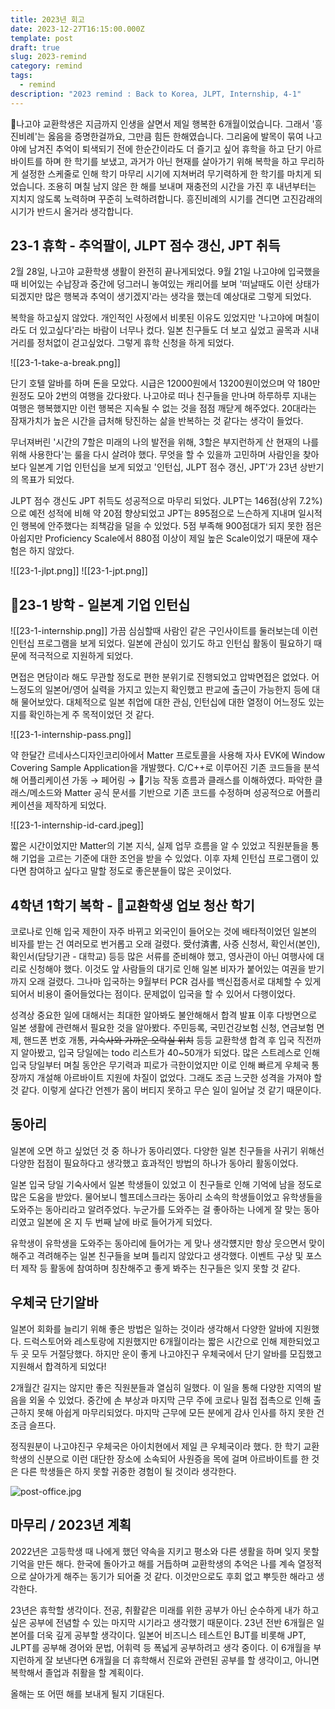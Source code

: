 ```yaml
---
title: 2023년 회고
date: 2023-12-27T16:15:00.000Z
template: post
draft: true
slug: 2023-remind
category: remind
tags:
  - remind
description: "2023 remind : Back to Korea, JLPT, Internship, 4-1"
---
```


나고야 교환학생은 지금까지 인생을 살면서 제일 행복한 6개월이었습니다. 그래서 '흥진비례'는 옳음을 증명한걸까요, 그만큼 힘든 한해였습니다. 그리움에 발목이 묶여 나고야에 남겨진 추억이 퇴색되기 전에 한순간이라도 더 즐기고 싶어 휴학을 하고 단기 아르바이트를 하며 한 학기를 보냈고, 과거가 아닌 현재를 살아가기 위해 복학을 하고 무리하게 설정한 스케줄로 인해 학기 마무리 시기에 지쳐버려 무기력하게 한 학기를 마치게 되었습니다. 조용히 며칠 남지 않은 한 해를 보내며 재충전의 시간을 가진 후 내년부터는 지치지 않도록 노력하며 꾸준히 노력하려합니다. 흥진비례의 시기를 견디면 고진감래의 시기가 반드시 올거라 생각합니다.

## 23-1 휴학 - 추억팔이, JLPT 점수 갱신, JPT 취득
2월 28일, 나고야 교환학생 생활이 완전히 끝나게되었다. 9월 21일 나고야에 입국했을때 비어있는 수납장과 중간에 덩그러니 놓여있는 캐리어를 보며 '떠날때도 이런 상태가 되겠지만 많은 행복과 추억이 생기겠지'라는 생각을 했는데 예상대로 그렇게 되었다.

복학을 하고싶지 않았다. 개인적인 사정에서 비롯된 이유도 있었지만 '나고야에 며칠이라도 더 있고싶다'라는 바람이 너무나 컸다. 일본 친구들도 더 보고 싶었고 골목과 시내 거리를 정처없이 걷고싶었다. 그렇게 휴학 신청을 하게 되었다.

![[23-1-take-a-break.png]]

단기 호텔 알바를 하며 돈을 모았다. 시급은 12000원에서 13200원이었으며 약 180만원정도 모아 2번의 여행을 갔다왔다. 나고야로 떠나 친구들을 만나며 하루하루 지내는 여행은 행복했지만 이런 행복은 지속될 수 없는 것을 점점 깨닫게 해주었다. 20대라는 잠재가치가 높은 시간을 급처해 탕진하는 삶을 반복하는 것 같다는 생각이 들었다.

무너져버린 '시간의 7할은 미래의 나의 발전을 위해, 3할은 부지런하게 산 현재의 나를 위해 사용한다'는 룰을 다시 살려야 했다. 무엇을 할 수 있을까 고민하며 사람인을 찾아보다 일본계 기업 인턴십을 보게 되었고 '인턴십, JLPT 점수 갱신, JPT'가 23년 상반기의 목표가 되었다.

JLPT 점수 갱신도 JPT 취득도 성공적으로 마무리 되었다. JLPT는 146점(상위 7.2%)으로 예전 성적에 비해 약 20점 향상되었고 JPT는 895점으로 느슨하게 지내며 일시적인 행복에 안주했다는 죄책감을 덜을 수 있었다. 5점 부족해 900점대가 되지 못한 점은 아쉽지만 Proficiency Scale에서 880점 이상이 제일 높은 Scale이었기 때문에 재수험은 하지 않았다.

![[23-1-jlpt.png]]
![[23-1-jpt.png]]

## 23-1 방학 - 일본계 기업 인턴십

![[23-1-internship.png]]
가끔 심심할때 사람인 같은 구인사이트를 둘러보는데 이런 인턴십 프로그램을 보게 되었다. 일본에 관심이 있기도 하고 인턴십 활동이 필요하기 때문에 적극적으로 지원하게 되었다.

면접은 면담이라 해도 무관할 정도로 편한 분위기로 진행되었고 압박면접은 없었다. 어느정도의 일본어/영어 실력을 가지고 있는지 확인했고 판교에 출근이 가능한지 등에 대해 물어보았다. 대체적으로 일본 취업에 대한 관심, 인턴십에 대한 열정이 어느정도 있는지를 확인하는게 주 목적이었던 것 같다.

![[23-1-internship-pass.png]]

약 한달간 르네사스디자인코리아에서 Matter 프로토콜을 사용해 자사 EVK에 Window Covering Sample Application을 개발했다. C/C++로 이루어진 기존 코드들을 분석해 어플리케이션 가동 → 페어링 → 기능 작동 흐름과 클래스를 이해하였다. 파악한 클래스/메소드와 Matter 공식 문서를 기반으로 기존 코드를 수정하며 성공적으로 어플리케이션을 제작하게 되었다.

![[23-1-internship-id-card.jpeg]]

짧은 시간이었지만 Matter의 기본 지식, 실제 업무 흐름을 알 수 있었고 직원분들을 통해 기업을 고르는 기준에 대한 조언을 받을 수 있었다. 이후 자체 인턴십 프로그램이 있다면 참여하고 싶다고 말할 정도로 좋은분들이 많은 곳이었다.

## 4학년 1학기 복학 - 교환학생 업보 청산 학기
코로나로 인해 입국 제한이 자주 바뀌고 외국인이 들어오는 것에 배타적이었던 일본의 비자를 받는 건 여러모로 번거롭고 오래 걸렸다. 受付済書, 사증 신청서, 확인서(본인), 확인서(담당기관 - 대학교) 등등 많은 서류를 준비해야 했고, 영사관이 아닌 여행사에 대리로 신청해야 했다. 이것도 앞 사람들의 대기로 인해 일본 비자가 붙어있는 여권을 받기까지 오래 걸렸다. 그나마 입국하는 9월부터 PCR 검사를 백신접종서로 대체할 수 있게 되어서 비용이 줄어들었다는 점이다. 문제없이 입국을 할 수 있어서 다행이었다.

성격상 중요한 일에 대해서는 최대한 알아봐도 불안해해서 합격 발표 이후 다방면으로 일본 생활에 관련해서 필요한 것을 알아봤다. 주민등록, 국민건강보험 신청, 연금보험 면제, 핸드폰 번호 개통, ~~기숙사와 가까운 오락실 위치~~ 등등 교환학생 합격 후 입국 직전까지 알아봤고, 입국 당일에는 todo 리스트가 40~50개가 되었다. 많은 스트레스로 인해 입국 당일부터 며칠 동안은 무기력과 피로가 극한이었지만 이로 인해 빠르게 우체국 통장까지 개설해 아르바이트 지원에 차질이 없었다. 그래도 조금 느긋한 성격을 가져야 할 것 같다. 이렇게 살다간 언젠가 몸이 버티지 못하고 무슨 일이 일어날 것 같기 때문이다.

## 동아리
일본에 오면 하고 싶었던 것 중 하나가 동아리였다. 다양한 일본 친구들을 사귀기 위해선 다양한 접점이 필요하다고 생각했고 효과적인 방법의 하나가 동아리 활동이었다.

일본 입국 당일 기숙사에서 일본 학생들이 있었고 이 친구들로 인해 기억에 남을 정도로 많은 도움을 받았다. 물어보니 헬프데스크라는 동아리 소속의 학생들이었고 유학생들을 도와주는 동아리라고 알려주었다. 누군가를 도와주는 걸 좋아하는 나에게 잘 맞는 동아리였고 일본에 온 지 두 번째 날에 바로 들어가게 되었다.

유학생이 유학생을 도와주는 동아리에 들어가는 게 맞나 생각헀지만 항상 웃으면서 맞이해주고 격려해주는 일본 친구들을 보며 틀리지 않았다고 생각했다. 이벤트 구상 및 포스터 제작 등 활동에 참여하며 칭찬해주고 좋게 봐주는 친구들은 잊지 못할 것 같다.

## 우체국 단기알바
일본어 회화를 늘리기 위해 좋은 방법은 일하는 것이라 생각해서 다양한 알바에 지원했다. 드럭스토어와 레스토랑에 지원했지만 6개월이라는 짧은 시간으로 인해 제한되었고 두 곳 모두 거절당했다. 하지만 운이 좋게 나고야진구 우체국에서 단기 알바를 모집했고 지원해서 합격하게 되었다!

2개월간 길지는 않지만 좋은 직원분들과 열심히 일했다. 이 일을 통해 다양한 지역의 발음을 외울 수 있었다. 중간에 손 부상과 마지막 근무 주에 코로나 밀접 접촉으로 인해 출근하지 못해 아쉽게 마무리되었다. 마지막 근무에 모든 분에게 감사 인사를 하지 못한 건 조금 슬프다.

정직원분이 나고야진구 우체국은 아이치현에서 제일 큰 우체국이라 했다. 한 학기 교환학생의 신분으로 이런 대단한 장소에 소속되어 사원증을 목에 걸며 아르바이트를 한 것은 다른 학생들은 하지 못할 귀중한 경험이 될 것이라 생각한다.

![post-office.jpg](/media/2022-remind/post-office.jpeg)

## 마무리 / 2023년 계획
2022년은 고등학생 때 나에게 했던 약속을 지키고 평소와 다른 생활을 하며 잊지 못할 기억을 만든 해다. 한국에 돌아가고 해를 거듭하며 교환학생의 추억은 나를 계속 열정적으로 살아가게 해주는 동기가 되어줄 것 같다. 이것만으로도 후회 없고 뿌듯한 해라고 생각한다.

23년은 휴학할 생각이다. 전공, 취활같은 미래를 위한 공부가 아닌 순수하게 내가 하고 싶은 공부에 전념할 수 있는 마지막 시기라고 생각했기 때문이다. 23년 전반 6개월은 일본어를 더욱 깊게 공부할 생각이다. 일본어 비즈니스 테스트인 BJT를 비롯해 JPT, JLPT를 공부해 경어와 문법, 어휘력 등 폭넓게 공부하려고 생각 중이다. 이 6개월을 부지런하게 잘 보낸다면 6개월을 더 휴학해서 진로와 관련된 공부를 할 생각이고, 아니면 복학해서 졸업과 취활을 할 계획이다.

올해는 또 어떤 해를 보내게 될지 기대된다.